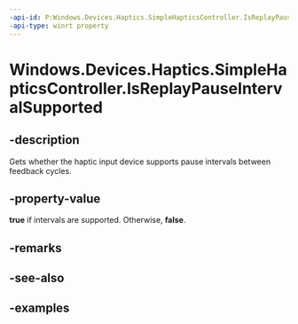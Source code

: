 ```yaml
---
-api-id: P:Windows.Devices.Haptics.SimpleHapticsController.IsReplayPauseIntervalSupported
-api-type: winrt property
---
```


<!-- Property syntax.
public bool IsReplayPauseIntervalSupported { get; }
-->

# Windows.Devices.Haptics.SimpleHapticsController.IsReplayPauseIntervalSupported

## -description
Gets whether the haptic input device supports pause intervals between feedback cycles.

## -property-value
**true** if intervals are supported. Otherwise, **false**.

## -remarks

## -see-also

## -examples

